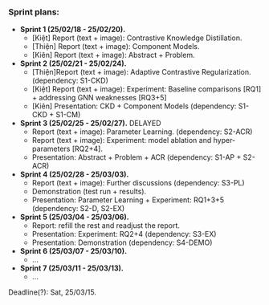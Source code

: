 ### Sprint plans:
- **Sprint 1 (25/02/18 - 25/02/20).**
  + \[Kiệt\] Report (text + image): Contrastive Knowledge Distillation.
  + \[Thiện\] Report (text + image): Component Models.
  + \[Kiên\] Report (text + image): Abstract + Problem.
- **Sprint 2 (25/02/21 - 25/02/24).**
  + \[Thiện\]Report (text + image): Adaptive Contrastive Regularization. (dependency: S1-CKD)
  + \[Kiệt\] Report (text + image): Experiment: Baseline comparisons \[RQ1\] + addressing GNN weaknesses \[RQ3+5\]
  + \[Kiên\] Presentation: CKD + Component Models (dependency: S1-CKD + S1-CM)
- **Sprint 3 (25/02/25 - 25/02/27).** DELAYED
  + Report (text + image): Parameter Learning. (dependency: S2-ACR)
  + Report (text + image): Experiment: model ablation and hyper-parameters \[RQ2+4\].
  + Presentation: Abstract + Problem + ACR (dependency: S1-AP + S2-ACR)
- **Sprint 4 (25/02/28 - 25/03/03).**
  + Report (text + image): Further discussions (dependency: S3-PL)
  + Demonstration (test run + results).
  + Presentation: Parameter Learning + Experiment: RQ1+3+5 (dependency: S2-D, S2-EX)
- **Sprint 5 (25/03/04 - 25/03/06).**
  + Report: refill the rest and readjust the report.
  + Presentation: Experiment: RQ2+4 (dependency: S3-EX)
  + Presentation: Demonstration (dependency: S4-DEMO)
- **Sprint 6 (25/03/07 - 25/03/10).**
  + ...
- **Sprint 7 (25/03/11 - 25/03/13).**
  + ...
 
Deadline(?): Sat, 25/03/15.
